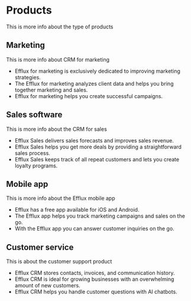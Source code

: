 # Products

This is more info about the type of products

## Marketing

This is more info about CRM for marketing

- Efflux for marketing is exclusively dedicated to improving marketing strategies.
- The Efflux for marketing analyzes client data and helps you bring together marketing and sales.
- Efflux for marketing helps you create successful campaigns.

## Sales software

This is more info about the CRM for sales

- Efflux Sales delivers sales forecasts and improves sales revenue.
- Efflux Sales helps you get more deals by providing a straightforward sales process.
- Efflux Sales keeps track of all repeat customers and lets you create loyalty programs.

## Mobile app

This is more info about the Efflux mobile app

- Efflux has a free app available for iOS and Android.
- The Efflux app helps you track marketing campaigns and sales on the go.
- With the Efflux app you can answer customer inquiries on the go.

## Customer service

This is about the customer support product

- Efflux CRM stores contacts, invoices, and communication history.
- Efflux CRM is ideal for growing businesses with an overwhelming amount of new customers.
- Efflux CRM helps you handle customer questions with AI chatbots.